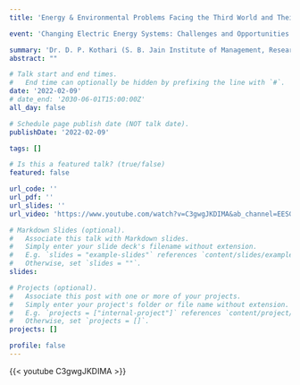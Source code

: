 ```yaml
---
title: 'Energy & Environmental Problems Facing the Third World and Their Probable Solutions'

event: 'Changing Electric Energy Systems: Challenges and Opportunities'

summary: 'Dr. D. P. Kothari (S. B. Jain Institute of Management, Research and Technology)'
abstract: ""

# Talk start and end times.
#   End time can optionally be hidden by prefixing the line with `#`.
date: '2022-02-09'
# date_end: '2030-06-01T15:00:00Z'
all_day: false

# Schedule page publish date (NOT talk date).
publishDate: '2022-02-09'

tags: []

# Is this a featured talk? (true/false)
featured: false

url_code: ''
url_pdf: ''
url_slides: ''
url_video: 'https://www.youtube.com/watch?v=C3gwgJKDIMA&ab_channel=EESGatMIT'

# Markdown Slides (optional).
#   Associate this talk with Markdown slides.
#   Simply enter your slide deck's filename without extension.
#   E.g. `slides = "example-slides"` references `content/slides/example-slides.md`.
#   Otherwise, set `slides = ""`.
slides:

# Projects (optional).
#   Associate this post with one or more of your projects.
#   Simply enter your project's folder or file name without extension.
#   E.g. `projects = ["internal-project"]` references `content/project/deep-learning/index.md`.
#   Otherwise, set `projects = []`.
projects: []

profile: false
---
```


{{< youtube C3gwgJKDIMA >}}

<br>
